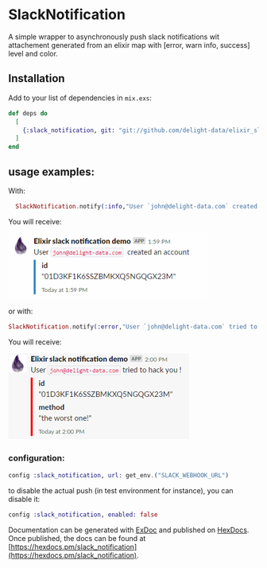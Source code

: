 # SlackNotification

A simple wrapper to asynchronously push slack notifications wit attachement generated from an elixir map with [error, warn info, success] level and color.

## Installation

Add to your list of dependencies in `mix.exs`:

```elixir
def deps do
  [
    {:slack_notification, git: "git://github.com/delight-data/elixir_slack_notification.git", tag: "v1.0.1"}
  ]
end
```

## usage examples:

With:

```elixir
  SlackNotification.notify(:info,"User `john@delight-data.com` created an account", %{id: "01D3KF1K6SSZBMKXQ5NGQGX23M"})
```

You will receive:

![info sample](https://raw.githubusercontent.com/delight-data/elixir_slack_notification/master/info_slack_webhook.png)

or with:

```elixir
SlackNotification.notify(:error,"User `john@delight-data.com` tried to hack you !", %{id: "01D3KF1K6SSZBMKXQ5NGQGX23M", method: "the worst one!"})
```

You will receive:

![info sample](https://raw.githubusercontent.com/delight-data/elixir_slack_notification/master/error_slack_webhook.png)


### configuration:

```elixir
config :slack_notification, url: get_env.("SLACK_WEBHOOK_URL")
```

to disable the actual push (in test environment for instance), you can disable it:

```elixir
config :slack_notification, enabled: false
```


Documentation can be generated with [ExDoc](https://github.com/elixir-lang/ex_doc)
and published on [HexDocs](https://hexdocs.pm). Once published, the docs can
be found at [https://hexdocs.pm/slack_notification](https://hexdocs.pm/slack_notification).
